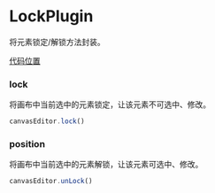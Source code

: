 <!--
 * @Author: 秦少卫
 * @Date: 2024-07-06 17:48:39
 * @LastEditors: 秦少卫
 * @LastEditTime: 2024-07-06 18:04:56
 * @Description: file content
-->

# LockPlugin
将元素锁定/解锁方法封装。

[代码位置](https://github.com/nihaojob/vue-fabric-editor/blob/main/packages/core/plugin/LockPlugin.ts)

### lock
将画布中当前选中的元素锁定，让该元素不可选中、修改。

```js
canvasEditor.lock()
```

### position
将画布中当前选中的元素解锁，让该元素可选中、修改。

```js
canvasEditor.unLock()
```





